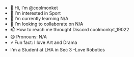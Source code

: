- 👋 Hi, I’m @coolmonket
- 👀 I’m interested in Sport
- 🌱 I’m currently learning N/A
- 💞️ I’m looking to collaborate on N/A
- 📫 How to reach me throught Discord coolmonkyt_19022
- 😄 Pronouns: N/A
- ⚡ Fun fact: I love Art and Drama
- I'm a Student at LHA in Sec 3
-Love Robotics
<!---
coolmonket/coolmonket is a ✨ special ✨ repository because its `README.md` (this file) appears on your GitHub profile.
You can click the Preview link to take a look at your changes.
--->
